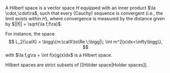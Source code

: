 A Hilbert space is a vector space $H$ equipped with an inner product $\la \cdot,\cdot\ra$, such that every (Cauchy) sequence is convergent (i.e., the limit exists within $H$), where convergence is measured by the distance given by $||f|| = \sqrt{\la f,f\ra}$. 

For instance, the space $$
L_2(\calX) = \bigg\{m:\calX\to\Re \;\bigg|\; \int m^2(x)dx<\infty\bigg\},
$$
with $\la f,g\ra = \int f(x)g(x)dx$ is a Hilbert space. 

Hilbert spaces are strict subsets of [[Hölder space|Holder spaces]]. 
